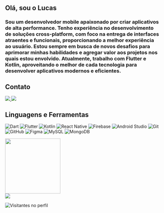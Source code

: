 ## Olá, sou o Lucas
<h3> 
  Sou um desenvolvedor mobile apaixonado por criar aplicativos de alta performance. Tenho experiência no desenvolvimento de soluções cross-platform, com foco na entrega de interfaces atraentes e funcionais, proporcionando a melhor experiência ao usuário. Estou sempre em busca de novos desafios para aprimorar minhas habilidades e agregar valor aos projetos nos quais estou envolvido.
Atualmente, trabalho com Flutter e Kotlin, aproveitando o melhor de cada tecnologia para desenvolver aplicativos modernos e eficientes.
</h3>

## Contato
<div> 
  <a href="mailto:lucaspetruci100@gmail.com">
    <img src="https://img.shields.io/badge/-Gmail-D14836?style=for-the-badge&logo=gmail&logoColor=white" target="_blank">
  </a>
  <a href="https://www.linkedin.com/in/lucaspetruci/" target="_blank">
    <img src="https://img.shields.io/badge/-LinkedIn-%230077B5?style=for-the-badge&logo=linkedin&logoColor=white" target="_blank">
  </a> 
</div>

## Linguagens e Ferramentas  

<p align="left">
  <img src="https://img.shields.io/badge/Dart-0175C2?style=for-the-badge&logo=dart&logoColor=white" alt="Dart"/>
  <img src="https://img.shields.io/badge/Flutter-02569B?style=for-the-badge&logo=flutter&logoColor=white" alt="Flutter"/>
  <img src="https://img.shields.io/badge/Kotlin-0095D5?style=for-the-badge&logo=kotlin&logoColor=white" alt="Kotlin"/>
  <img src="https://img.shields.io/badge/React_Native-20232A?style=for-the-badge&logo=react&logoColor=61DAFB" alt="React Native"/>
  <img src="https://img.shields.io/badge/Firebase-FFCA28?style=for-the-badge&logo=firebase&logoColor=black" alt="Firebase"/>
  <img src="https://img.shields.io/badge/Android_Studio-3DDC84?style=for-the-badge&logo=android-studio&logoColor=white" alt="Android Studio"/>
  <img src="https://img.shields.io/badge/Git-F05032?style=for-the-badge&logo=git&logoColor=white" alt="Git"/>
  <img src="https://img.shields.io/badge/GitHub-181717?style=for-the-badge&logo=github&logoColor=white" alt="GitHub"/>
  <img src="https://img.shields.io/badge/Figma-F24E1E?style=for-the-badge&logo=figma&logoColor=white" alt="Figma"/>
  <img src="https://img.shields.io/badge/MySQL-4479A1?style=for-the-badge&logo=mysql&logoColor=white" alt="MySQL"/>
  <img src="https://img.shields.io/badge/MongoDB-47A248?style=for-the-badge&logo=mongodb&logoColor=white" alt="MongoDB"/>
</p>

<a href="https://github.com/anuraghazra/github-readme-stats">
  <img height=180em align="center" src="https://github-readme-stats.vercel.app/api?username=LucasPetruci&show_icons=true&theme=light" />
</a>

<br>

<a href="https://github.com/anuraghazra/github-readme-stats">
  <img src="https://github-readme-stats.vercel.app/api/top-langs/?username=LucasPetruci&layout=compact&theme=light&hide_border=true" />
</a>


<br>

![Visitantes no perfil](https://hits.seeyoufarm.com/api/count/incr/badge.svg?url=https://github.com/LucasPetruci&title=Visitantes)


